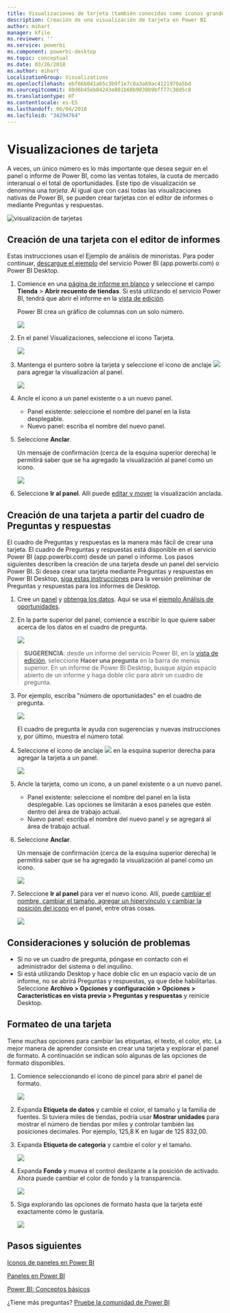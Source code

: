 ```yaml
---
title: Visualizaciones de tarjeta (también conocidas como iconos grandes de números)
description: Creación de una visualización de tarjeta en Power BI
author: mihart
manager: kfile
ms.reviewer: ''
ms.service: powerbi
ms.component: powerbi-desktop
ms.topic: conceptual
ms.date: 03/26/2018
ms.author: mihart
LocalizationGroup: Visualizations
ms.openlocfilehash: ebf66b041a65c3b9f1e7c8a3a69ac4121970a5bd
ms.sourcegitcommit: 80d6b45eb84243e801b60b9038b9bff77c30d5c8
ms.translationtype: HT
ms.contentlocale: es-ES
ms.lasthandoff: 06/04/2018
ms.locfileid: "34294764"
---
```

# <a name="card-visualizations"></a>Visualizaciones de tarjeta
A veces, un único número es lo más importante que desea seguir en el panel o informe de Power BI, como las ventas totales, la cuota de mercado interanual o el total de oportunidades. Este tipo de visualización se denomina una *tarjeta*. Al igual que con casi todas las visualizaciones nativas de Power BI, se pueden crear tarjetas con el editor de informes o mediante Preguntas y respuestas.

![visualización de tarjetas](media/power-bi-visualization-card/pbi_opptuntiescard.png)

## <a name="create-a-card-using-the-report-editor"></a>Creación de una tarjeta con el editor de informes
Estas instrucciones usan el Ejemplo de análisis de minoristas. Para poder continuar, [descargue el ejemplo](sample-datasets.md) del servicio Power BI (app.powerbi.com) o Power BI Desktop.   

1. Comience en una [página de informe en blanco](power-bi-report-add-page.md) y seleccione el campo **Tienda** \> **Abrir recuento de tiendas**. Si está utilizando el servicio Power BI, tendrá que abrir el informe en la [vista de edición](service-interact-with-a-report-in-editing-view.md).

    Power BI crea un gráfico de columnas con un solo número.

   ![](media/power-bi-visualization-card/pbi_rptnumbertilechart.png)
2. En el panel Visualizaciones, seleccione el icono Tarjeta.

   ![](media/power-bi-visualization-card/pbi_changechartcard.png)
6. Mantenga el puntero sobre la tarjeta y seleccione el icono de anclaje ![](media/power-bi-visualization-card/pbi_pintile.png) para agregar la visualización al panel.

   ![](media/power-bi-visualization-card/power-bi-pin-icon.png)
7. Ancle el icono a un panel existente o a un nuevo panel.

   * Panel existente: seleccione el nombre del panel en la lista desplegable.
   * Nuevo panel: escriba el nombre del nuevo panel.
8. Seleccione **Anclar**.

   Un mensaje de confirmación (cerca de la esquina superior derecha) le permitirá saber que se ha agregado la visualización al panel como un icono.

   ![](media/power-bi-visualization-card/power-bi-pin-success-message.png)
9. Seleccione **Ir al panel**. Allí puede [editar y mover](service-dashboard-edit-tile.md) la visualización anclada.


## <a name="create-a-card-from-the-qa-question-box"></a>Creación de una tarjeta a partir del cuadro de Preguntas y respuestas
El cuadro de Preguntas y respuestas es la manera más fácil de crear una tarjeta. El cuadro de Preguntas y respuestas está disponible en el servicio Power BI (app.powerbi.com) desde un panel o informe. Los pasos siguientes describen la creación de una tarjeta desde un panel del servicio Power BI. Si desea crear una tarjeta mediante Preguntas y respuestas en Power BI Desktop, [siga estas instrucciones](https://powerbi.microsoft.com/en-us/blog/power-bi-desktop-december-feature-summary/#QandA) para la versión preliminar de Preguntas y respuestas para los informes de Desktop.

1. Cree un [panel](service-dashboards.md) y [obtenga los datos](service-get-data.md). Aquí se usa el [ejemplo Análisis de oportunidades](sample-opportunity-analysis.md).

1. En la parte superior del panel, comience a escribir lo que quiere saber acerca de los datos en el cuadro de pregunta. 

   ![](media/power-bi-visualization-card/power-bi-q-and-a-box.png)

>**SUGERENCIA**: desde un informe del servicio Power BI, en la [vista de edición](service-reading-view-and-editing-view.md), seleccione **Hacer una pregunta** en la barra de menús superior. En un informe de Power BI Desktop, busque algún espacio abierto de un informe y haga doble clic para abrir un cuadro de pregunta.

3. Por ejemplo, escriba "número de oportunidades" en el cuadro de pregunta.

   ![](media/power-bi-visualization-card/power-bi-q-and-a.png)

   El cuadro de pregunta le ayuda con sugerencias y nuevas instrucciones y, por último, muestra el número total.  
4. Seleccione el icono de anclaje ![](media/power-bi-visualization-card/pbi_pintile.png) en la esquina superior derecha para agregar la tarjeta a un panel.

   ![](media/power-bi-visualization-card/power-bi-pin.png)
5. Ancle la tarjeta, como un icono, a un panel existente o a un nuevo panel.

   * Panel existente: seleccione el nombre del panel en la lista desplegable. Las opciones se limitarán a esos paneles que estén dentro del área de trabajo actual.
   * Nuevo panel: escriba el nombre del nuevo panel y se agregará al área de trabajo actual.
6. Seleccione **Anclar**.

   Un mensaje de confirmación (cerca de la esquina superior derecha) le permitirá saber que se ha agregado la visualización al panel como un icono.  

   ![](media/power-bi-visualization-card/power-bi-success.png)
7. Seleccione **Ir al panel** para ver el nuevo icono. Allí, puede [cambiar el nombre, cambiar el tamaño, agregar un hipervínculo y cambiar la posición del icono](service-dashboard-edit-tile.md) en el panel, entre otras cosas.

   ![](media/power-bi-visualization-card/power-bi-pinned.png)

## <a name="considerations-and-troubleshooting"></a>Consideraciones y solución de problemas
- Si no ve un cuadro de pregunta, póngase en contacto con el administrador del sistema o del inquilino.    
- Si está utilizando Desktop y hace doble clic en un espacio vacío de un informe, no se abrirá Preguntas y respuestas, ya que debe habilitarlas.  Seleccione **Archivo > Opciones y configuración > Opciones > Características en vista previa > Preguntas y respuestas** y reinicie Desktop.

## <a name="format-a-card"></a>Formateo de una tarjeta
Tiene muchas opciones para cambiar las etiquetas, el texto, el color, etc. La mejor manera de aprender consiste en crear una tarjeta y explorar el panel de formato. A continuación se indican solo algunas de las opciones de formato disponibles. 

1. Comience seleccionando el icono de pincel para abrir el panel de formato. 

    ![](media/power-bi-visualization-card/power-bi-format-card.png)
2. Expanda **Etiqueta de datos** y cambie el color, el tamaño y la familia de fuentes. Si tuviera miles de tiendas, podría usar **Mostrar unidades** para mostrar el número de tiendas por miles y controlar también las posiciones decimales. Por ejemplo, 125,8 K en lugar de 125 832,00.

3.  Expanda **Etiqueta de categoría** y cambie el color y el tamaño.

    ![](media/power-bi-visualization-card/power-bi-card-format.png)

4. Expanda **Fondo** y mueva el control deslizante a la posición de activado.  Ahora puede cambiar el color de fondo y la transparencia.

    ![](media/power-bi-visualization-card/power-bi-format-color.png)

5. Siga explorando las opciones de formato hasta que la tarjeta esté exactamente cómo le gustaría. 

    ![](media/power-bi-visualization-card/power-bi-formatted.png)

## <a name="next-steps"></a>Pasos siguientes
[Iconos de paneles en Power BI](service-dashboard-tiles.md)

[Paneles en Power BI](service-dashboards.md)

[Power BI: Conceptos básicos](service-basic-concepts.md)

¿Tiene más preguntas? [Pruebe la comunidad de Power BI](http://community.powerbi.com/)
